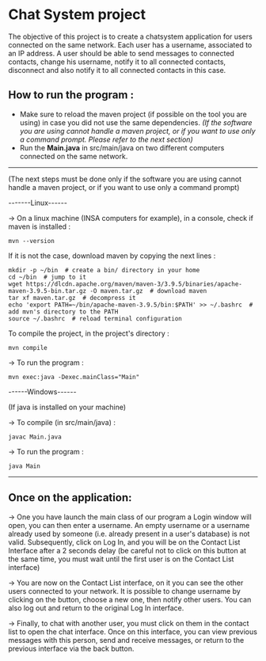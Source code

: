 # Chat System project 

The objective of this project is to create a chatsystem application for users connected on the same network. Each user has a username, associated to an IP address. A user should be able to send messages to connected contacts, change his username, notify it to all connected contacts, disconnect and also notify it to all connected contacts in this case.


## How to run the program : 

- Make sure to reload the maven project (if possible on the tool you are using) in case you did not use the same dependencies.
  *(If the software you are using cannot handle a maven project, or if you want to use only a command prompt. Please refer to the next section)*
- Run the **Main.java** in src/main/java on two different computers connected on the same network.

--------------------------------------------------------------------------------------------------------------------------------------------
(The next steps must be done only if the software you are using cannot handle a maven project, or if you want to use only a command prompt)

-------Linux------

 -> On a linux machine (INSA computers for example), in a console, check if maven is installed : 
    
    mvn --version
    
 If it is not the case, download maven by copying the next lines :
    
    mkdir -p ~/bin  # create a bin/ directory in your home
    cd ~/bin  # jump to it
    wget https://dlcdn.apache.org/maven/maven-3/3.9.5/binaries/apache-maven-3.9.5-bin.tar.gz -O maven.tar.gz  # download maven
    tar xf maven.tar.gz  # decompress it
    echo 'export PATH=~/bin/apache-maven-3.9.5/bin:$PATH' >> ~/.bashrc  # add mvn's directory to the PATH
    source ~/.bashrc  # reload terminal configuration 
    
To compile the project, in the project's directory :  

    mvn compile
    
 -> To run the program : 
 
    mvn exec:java -Dexec.mainClass="Main"
  
------Windows------
  
  (If java is installed on your machine)
    
 -> To compile (in src/main/java) : 

    javac Main.java 
    
 -> To run the program : 
    
    java Main

----------------------------------------------------------------------------------------------------------------------------------
## Once on the application:

 -> One you have launch the main class of our program a Login window will open, you can then enter a username.
An empty username or a username already used by someone (i.e. already present in a user's database) is not valid.
Subsequently, click on Log In, and you will be on the Contact List Interface after a 2 seconds delay (be careful not to click on this button at the same time, you must wait until the first user is on the Contact List interface)

 -> You are now on the Contact List interface, on it you can see the other users connected to your network.
It is possible to change username by clicking on the button, choose a new one, then notify other users.
You can also log out and return to the original Log In interface.

 -> Finally, to chat with another user, you must click on them in the contact list to open the chat interface.
Once on this interface, you can view previous messages with this person, send and receive messages, or return to the previous interface via the back button.
